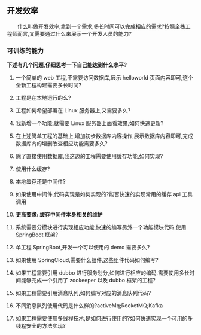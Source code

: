 ## 开发效率  
　　什么叫做开发效率,拿到一个需求,多长时间可以完成相应的需求?按照全栈工程师而言,又需要通过什么来展示一个开发人员的能力?


### 可训练的能力

**下述有几个问题,仔细思考一下自己能达到什么水平?**   

1. 一个简单的 web 工程,不需要访问数据库,展示 helloworld 页面内容即可,这个全新工程构建需要多长时间?   
  1. 工程是在本地运行的么?
  2. 工程如何希望部署在 Linux 服务器上,又需要多久?
  3. 我新增一个功能,就需要 Linux 服务器上面看效果,如何快速更新?

2. 在上述简单工程的基础上,增加初步数据库内容操作,展示数据库内容即可,完成数据库内的增删改查相应功能需要多久?  

3. 除了直接使用数据库,我这边的工程需要使用缓存功能,如何实现?    
  1. 使用什么缓存?
  2. 本地缓存还是中间件?
  3. 如果使用中间件,代码实现是如何实现的?能否快速的实现常用的缓存 api 工具调用
  4. **更高要求: 缓存中间件本身相关的维护**   

4. 系统需要分模块进行实现相应功能,快速的编写另外一个功能模块代码,使用 SpringBoot 框架?
  1. 单工程 SpringBoot,开发一个可以使用的 demo 需要多久?
  2. 如果使用 SpringCloud,需要什么组件,这些组件代码如何编写?

5. 如果工程需要引用 dubbo 进行服务划分,如何进行相应的编码,需要使用多长时间能够完成一个引用了 zookeeper 以及 dubbo 框架的工程?

6. 如果工程需要引用消息队列,如何编写对应的消息队列代码?
  1. 不同消息队列使用代码是什么样的?activeMq;RocketMQ;Kafka

7. 如果工程需要使用多线程技术,是如何进行使用的?如何快速实现一个可用的多线程安全的方法实现?  
 
